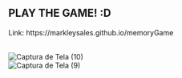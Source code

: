 <h2>PLAY THE GAME! :D</h2>
<div>Link: https://markleysales.github.io/memoryGame<br><br></div>

![Captura de Tela (10)](https://user-images.githubusercontent.com/95272518/148484641-fefe027c-b905-44ee-a89c-2075dc3d9698.png)
<br>
![Captura de Tela (9)](https://user-images.githubusercontent.com/95272518/148484647-b926d4be-965c-4e5c-a20d-585d9f85a6a6.png)

